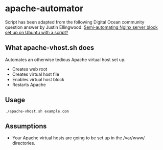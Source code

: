apache-automator
===============

Script has been adapted from the following Digital Ocean community question answer by Justin Ellingwood: [Semi-automating Nginx server block set up on Ubuntu with a script?](https://www.digitalocean.com/community/questions/semi-automating-nginx-server-block-set-up-on-ubuntu-with-a-script)

## What apache-vhost.sh does

Automates an otherwise tedious Apache virtual host set up.

- Creates web root
- Creates virtual host file
- Enables virtual host block
- Restarts Apache

## Usage

`./apache-vhost.sh example.com`

## Assumptions

- Your Apache virtual hosts are going to be set up in the /var/www/ directories.
